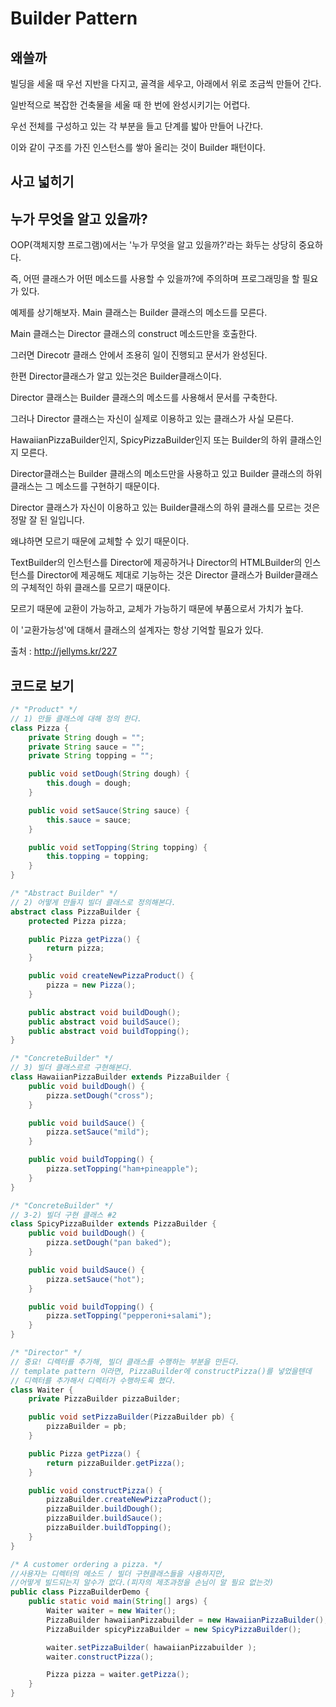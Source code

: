 # Builder Pattern

## 왜쓸까

빌딩을 세울 때 우선 지반을 다지고, 골격을 세우고, 아래에서 위로 조금씩 만들어 간다.

일반적으로 복잡한 건축물을 세울 때 한 번에 완성시키기는 어렵다.

우선 전체를 구성하고 있는 각 부분을 들고 단계를 밟아 만들어 나간다.

이와 같이 구조를 가진 인스턴스를 쌓아 올리는 것이 Builder 패턴이다.

## 사고 넓히기

## 누가 무엇을 알고 있을까?

OOP(객체지향 프로그램)에서는 '누가 무엇을 알고 있을까?'라는 화두는 상당히 중요하다. 

즉, 어떤 클래스가 어떤 메소드를 사용할 수 있을까?에 주의하며 프로그래밍을 할 필요가 있다. 

예제를 상기해보자. Main 클래스는 Builder 클래스의 메소드를 모른다. 

Main 클래스는 Director 클래스의 construct 메소드만을 호출한다. 

그러면 Direcotr 클래스 안에서 조용히 일이 진행되고 문서가 완성된다. 

한편 Director클래스가 알고 있는것은 Builder클래스이다. 

Director 클래스는 Builder 클래스의 메소드를 사용해서 문서를 구축한다. 

그러나 Director 클래스는 자신이 실제로 이용하고 있는 클래스가 사실 모른다. 

HawaiianPizzaBuilder인지, SpicyPizzaBuilder인지 또는 Builder의 하위 클래스인지 모른다.

Director클래스는 Builder 클래스의 메소드만을 사용하고 있고 Builder 클래스의 하위 클래스는 그 메소드를 구현하기 때문이다.

Director 클래스가 자신이 이용하고 있는 Builder클래스의 하위 클래스를 모르는 것은 정말 잘 된 일입니다.

왜냐하면 모르기 때문에 교체할 수 있기 때문이다.

TextBuilder의 인스턴스를 Director에 제공하거나 Director의 HTMLBuilder의 인스턴스를 Director에 제공해도 제대로 기능하는 것은 Director 클래스가 Builder클래스의 구체적인 하위 클래스를 모르기 때문이다.

모르기 때문에 교환이 가능하고, 교체가 가능하기 때문에 부품으로서 가치가 높다.

이 '교환가능성'에 대해서 클래스의 설계자는 항상 기억할 필요가 있다.

출처 : http://jellyms.kr/227

## 코드로 보기

```java
/* "Product" */
// 1) 만들 클래스에 대해 정의 한다.
class Pizza {
    private String dough = "";
    private String sauce = "";
    private String topping = "";

    public void setDough(String dough) {
        this.dough = dough;
    }

    public void setSauce(String sauce) {
        this.sauce = sauce;
    }

    public void setTopping(String topping) {
        this.topping = topping;
    }
}

/* "Abstract Builder" */
// 2) 어떻게 만들지 빌더 클래스로 정의해본다.
abstract class PizzaBuilder {
    protected Pizza pizza;

    public Pizza getPizza() {
        return pizza;
    }

    public void createNewPizzaProduct() {
        pizza = new Pizza();
    }

    public abstract void buildDough();
    public abstract void buildSauce();
    public abstract void buildTopping();
}

/* "ConcreteBuilder" */
// 3) 빌더 클래스르르 구현해본다.
class HawaiianPizzaBuilder extends PizzaBuilder {
    public void buildDough() {
        pizza.setDough("cross");
    }

    public void buildSauce() {
        pizza.setSauce("mild");
    }

    public void buildTopping() {
        pizza.setTopping("ham+pineapple");
    }
}

/* "ConcreteBuilder" */
// 3-2) 빌더 구현 클래스 #2
class SpicyPizzaBuilder extends PizzaBuilder {
    public void buildDough() {
        pizza.setDough("pan baked");
    }

    public void buildSauce() {
        pizza.setSauce("hot");
    }

    public void buildTopping() {
        pizza.setTopping("pepperoni+salami");
    }
}

/* "Director" */
// 중요! 디렉터를 추가해, 빌더 클래스를 수행하는 부분을 만든다.
// template pattern 이라면, PizzaBuilder에 constructPizza()를 넣었을텐데
// 디렉터를 추가해서 디렉터가 수행하도록 했다.
class Waiter {
    private PizzaBuilder pizzaBuilder;

    public void setPizzaBuilder(PizzaBuilder pb) {
        pizzaBuilder = pb;
    }

    public Pizza getPizza() {
        return pizzaBuilder.getPizza();
    }

    public void constructPizza() {
        pizzaBuilder.createNewPizzaProduct();
        pizzaBuilder.buildDough();
        pizzaBuilder.buildSauce();
        pizzaBuilder.buildTopping();
    }
}

/* A customer ordering a pizza. */
//사용자는 디렉터의 메소드 / 빌더 구현클래스들을 사용하지만,
//어떻게 빌드되는지 알수가 없다.(피자의 제조과정을 손님이 알 필요 없는것)
public class PizzaBuilderDemo {
    public static void main(String[] args) {
        Waiter waiter = new Waiter();
        PizzaBuilder hawaiianPizzabuilder = new HawaiianPizzaBuilder();
        PizzaBuilder spicyPizzaBuilder = new SpicyPizzaBuilder();

        waiter.setPizzaBuilder( hawaiianPizzabuilder );
        waiter.constructPizza();

        Pizza pizza = waiter.getPizza();
    }
}

```
